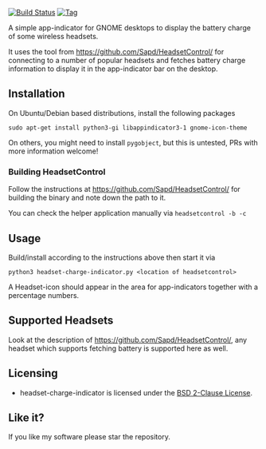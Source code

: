 [![Build Status](https://travis-ci.org/centic9/headset-charge-indicator.svg)](https://travis-ci.org/centic9/headset-charge-indicator)
[![Tag](https://img.shields.io/github/tag/centic9/headset-charge-indicator.svg)](https://github.com/centic9/headset-charge-indicator/tags)

A simple app-indicator for GNOME desktops to display the battery charge of some wireless headsets.

It uses the tool from https://github.com/Sapd/HeadsetControl/ for connecting to a number of
popular headsets and fetches battery charge information to display it in the app-indicator bar
on the desktop.

## Installation

On Ubuntu/Debian based distributions, install the following packages

    sudo apt-get install python3-gi libappindicator3-1 gnome-icon-theme

On others, you might need to install `pygobject`, but this is untested, PRs with more information welcome!

### Building HeadsetControl

Follow the instructions at https://github.com/Sapd/HeadsetControl/ for building the binary and
note down the path to it.

You can check the helper application manually via `headsetcontrol -b -c`

## Usage

Build/install according to the instructions above then start it via 

    python3 headset-charge-indicator.py <location of headsetcontrol>

A Headset-icon should appear in the area for app-indicators together with a percentage numbers.

## Supported Headsets

Look at the description of https://github.com/Sapd/HeadsetControl/, any headset which supports 
fetching battery is supported here as well.

## Licensing

* headset-charge-indicator is licensed under the [BSD 2-Clause License].

[BSD 2-Clause License]: https://opensource.org/licenses/bsd-license.php

## Like it?

If you like my software please star the repository.
